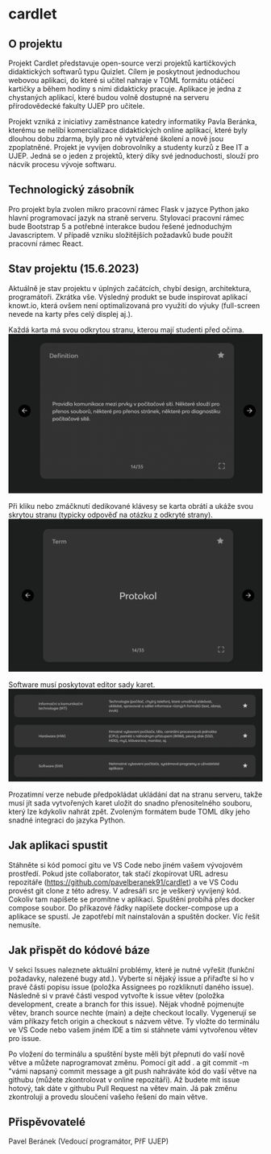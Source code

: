 # cardlet

## O projektu
Projekt Cardlet představuje open-source verzi projektů kartičkových didaktických softwarů typu Quizlet. Cílem je poskytnout jednoduchou webovou aplikaci, do které si učitel nahraje v TOML formátu otáčecí kartičky a během hodiny s nimi didakticky pracuje. Aplikace je jedna z chystaných aplikací, které budou volně dostupné na serveru přírodovědecké fakulty UJEP pro učitele. 

Projekt vzniká z iniciativy zaměstnance katedry informatiky Pavla Beránka, kterému se nelíbí komercializace didaktických online aplikací, které byly dlouhou dobu zdarma, byly pro ně vytvářené školení a nově jsou zpoplatněné. Projekt je vyvíjen dobrovolníky a studenty kurzů z Bee IT a UJEP. Jedná se o jeden z projektů, který díky své jednoduchosti, slouží pro nácvik procesu vývoje softwaru.

## Technologický zásobník
Pro projekt byla zvolen mikro pracovní rámec Flask v jazyce Python jako hlavní programovací jazyk na straně serveru. Stylovací pracovní rámec bude Bootstrap 5 a potřebné interakce budou řešené jednoduchým Javascriptem. V případě vzniku složitějších požadavků bude použit pracovní rámec React.

## Stav projektu (15.6.2023)
Aktuálně je stav projektu v úplných začátcích, chybí design, architektura, programátoři. Zkrátka vše. Výsledný produkt se bude inspirovat aplikací knowt.io, která ovšem není optimalizovaná pro využití do výuky (full-screen nevede na karty přes celý displej aj.).

Každá karta má svou odkrytou stranu, kterou mají studenti před očima.
<img src="nápady/knowt_obrázky/odkryta_strana_karty.png">

Při kliku nebo zmáčknutí dedikované klávesy se karta obrátí a ukáže svou skrytou stranu (typicky odpověď na otázku z odkryté strany).
<img src="nápady/knowt_obrázky/skryta_strana_karty.png">

Software musí poskytovat editor sady karet.
<img src="nápady/knowt_obrázky/editor_sady_karet.png">

Prozatimní verze nebude předpokládat ukládání dat na stranu serveru, takže musí jít sada vytvořených karet uložit do snadno přenositelného souboru, který lze kdykoliv nahrát zpět. Zvoleným formátem bude TOML díky jeho snadné integraci do jazyka Python.

## Jak aplikaci spustit

Stáhněte si kód pomocí gitu ve VS Code nebo jiném vašem vývojovém prostředí. Pokud jste collaborator, tak stačí zkopírovat URL adresu repozitáře (https://github.com/pavelberanek91/cardlet) a ve VS Codu provést git clone z této adresy. V adresáři src je veškerý vyvíjený kód. Cokoliv tam napíšete se promítne v aplikaci. Spuštění probíhá přes docker compose soubor. Do příkazové řádky napíšete docker-compose up a aplikace se spustí. Je zapotřebí mít nainstalován a spuštěn docker. Víc řešit nemusíte.

## Jak přispět do kódové báze

V sekci Issues naleznete aktuální problémy, které je nutné vyřešit (funkční požadavky, nalezené bugy atd.). Vyberte si nějaký issue a přiřaďte si ho v pravé části popisu issue (položka Assignees po rozkliknutí daného issue). Následně si v pravé části vespod vytvořte k issue větev (položka development, create a branch for this issue). Nějak vhodně pojmenujte větev, branch source nechte (main) a dejte checkout locally. Vygenerují se vám příkazy fetch origin a checkout s názvem větve. Ty vložte do terminálu ve VS Code nebo vašem jiném IDE a tím si stáhnete vámi vytvořenou větev pro issue.

Po vložení do terminálu a spuštění byste měli být přepnuti do vaší nově větve a můžete naprogramovat změnu. Pomocí git add . a git commit -m "vámi napsaný commit message a git push nahráváte kód do vaší větve na githubu (můžete zkontrolovat v online repozitáři). Až budete mít issue hotový, tak dáte v githubu Pull Request na větev main. Já pak změnu zkontroluji a provedu sloučení vašeho řešení do main větve.

## Přispěvovatelé
Pavel Beránek (Vedoucí programátor, PřF UJEP)
